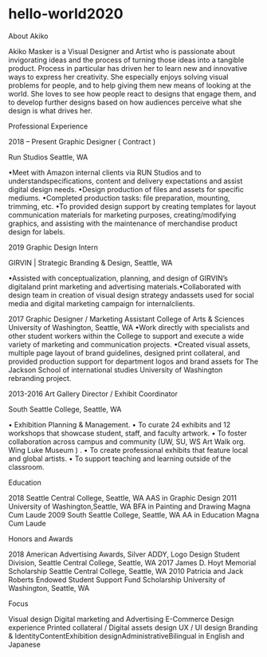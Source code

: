 # hello-world2020

About Akiko

Akiko Masker is a Visual Designer and Artist who is passionate about invigorating ideas and the process of turning those ideas into a tangible product. Process in particular has driven her to learn new and innovative ways to express her creativity. She especially enjoys solving visual problems for people, and to help giving them new means of looking at the world.  She loves to see how people react to designs that engage them, and to develop further designs based on how audiences perceive what she design is what drives her.

Professional Experience

2018 – Present Graphic Designer ( Contract )

Run Studios Seattle, WA

•Meet with Amazon internal clients via RUN Studios and to understandspecifications, content and delivery expectations and assist digital design needs.
•Design production of files and assets for specific mediums.
•Completed production tasks: file preparation, mounting, trimming, etc.
•To provided design support by creating templates for layout communication materials for marketing purposes, creating/modifying graphics, and assisting with the maintenance of merchandise product design for labels.

2019 Graphic Design Intern

GIRVIN | Strategic Branding & Design, Seattle, WA

•Assisted with conceptualization, planning, and design of GIRVIN’s digitaland print marketing and advertising materials.•Collaborated with design team in creation of visual design strategy andassets used for social media and digital marketing campaign for internalclients.

2017 Graphic Designer / Marketing Assistant
College of Arts & Sciences University of Washington, Seattle, WA
•Work directly with specialists and other student workers within the College to support and execute a wide variety of marketing and communication projects.
•Created visual assets, multiple page layout of brand guidelines, designed print collateral, and provided production support for department logos and brand assets for The Jackson School of international studies University of Washington rebranding project.

2013-2016 Art Gallery Director / Exhibit Coordinator

South Seattle College, Seattle, WA

• Exhibition Planning & Management.
• To curate 24 exhibits and 12 workshops that showcase student, staff, and faculty artwork.
• To foster collaboration across campus and community (UW, SU, WS Art Walk org. Wing Luke Museum ) .
• To create professional exhibits that feature local and global artists.
• To support teaching and learning outside of the classroom.

Education

2018 Seattle Central College, Seattle, WA
AAS in Graphic Design
2011 University of Washington,Seattle, WA
BFA in Painting and Drawing
Magna Cum Laude
2009 South Seattle College, Seattle, WA
AA in Education
Magna Cum Laude

Honors and Awards

2018 American Advertising Awards,
Silver ADDY, Logo Design
Student Division, Seattle Central College, Seattle, WA
2017 James D. Hoyt Memorial Scholarship
Seattle Central College, Seattle, WA
2010 Patricia and Jack Roberts Endowed Student Support Fund Scholarship
University of Washington, Seattle, WA

Focus

Visual design
Digital marketing and Advertising
E-Commerce Design experience
Printed collateral / Digital assets design
UX / UI design
Branding & IdentityContentExhibition designAdministrativeBilingual in English and Japanese
